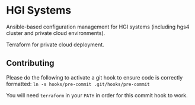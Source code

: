 HGI Systems
===========

Ansible-based configuration management for HGI systems (including hgs4 cluster and private cloud environments).

Terraform for private cloud deployment. 


Contributing
------------

Please do the following to activate a git hook to ensure code is correctly formatted:
`ln -s hooks/pre-commit .git/hooks/pre-commit`

You will need `terraform` in your `PATH` in order for this commit hook to work. 

